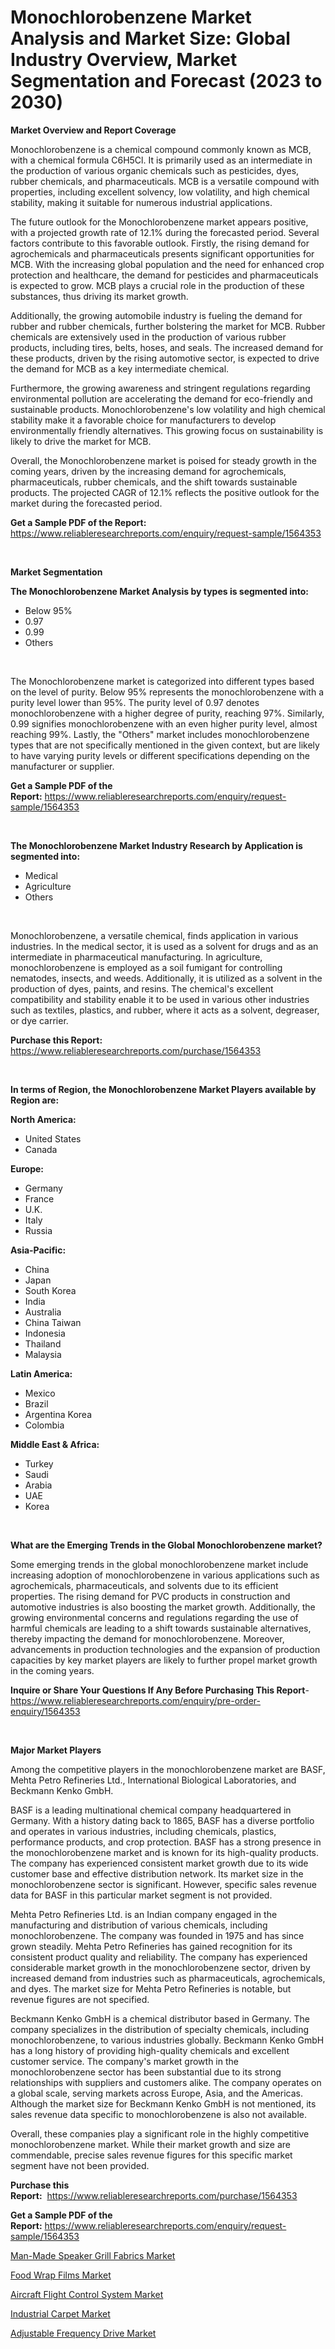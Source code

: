 <p><h1>Monochlorobenzene Market Analysis and Market Size: Global Industry Overview, Market Segmentation and Forecast (2023 to 2030)</h1></p><p><strong>Market Overview and Report Coverage</strong></p>
<p><p>Monochlorobenzene is a chemical compound commonly known as MCB, with a chemical formula C6H5Cl. It is primarily used as an intermediate in the production of various organic chemicals such as pesticides, dyes, rubber chemicals, and pharmaceuticals. MCB is a versatile compound with properties, including excellent solvency, low volatility, and high chemical stability, making it suitable for numerous industrial applications.</p><p>The future outlook for the Monochlorobenzene market appears positive, with a projected growth rate of 12.1% during the forecasted period. Several factors contribute to this favorable outlook. Firstly, the rising demand for agrochemicals and pharmaceuticals presents significant opportunities for MCB. With the increasing global population and the need for enhanced crop protection and healthcare, the demand for pesticides and pharmaceuticals is expected to grow. MCB plays a crucial role in the production of these substances, thus driving its market growth.</p><p>Additionally, the growing automobile industry is fueling the demand for rubber and rubber chemicals, further bolstering the market for MCB. Rubber chemicals are extensively used in the production of various rubber products, including tires, belts, hoses, and seals. The increased demand for these products, driven by the rising automotive sector, is expected to drive the demand for MCB as a key intermediate chemical.</p><p>Furthermore, the growing awareness and stringent regulations regarding environmental pollution are accelerating the demand for eco-friendly and sustainable products. Monochlorobenzene's low volatility and high chemical stability make it a favorable choice for manufacturers to develop environmentally friendly alternatives. This growing focus on sustainability is likely to drive the market for MCB.</p><p>Overall, the Monochlorobenzene market is poised for steady growth in the coming years, driven by the increasing demand for agrochemicals, pharmaceuticals, rubber chemicals, and the shift towards sustainable products. The projected CAGR of 12.1% reflects the positive outlook for the market during the forecasted period.</p></p>
<p><strong>Get a Sample PDF of the Report:</strong> <a href="https://www.reliableresearchreports.com/enquiry/request-sample/1564353">https://www.reliableresearchreports.com/enquiry/request-sample/1564353</a></p>
<p>&nbsp;</p>
<p><strong>Market Segmentation</strong></p>
<p><strong>The Monochlorobenzene Market Analysis by types is segmented into:</strong></p>
<p><ul><li>Below 95%</li><li>0.97</li><li>0.99</li><li>Others</li></ul></p>
<p>&nbsp;</p>
<p><p>The Monochlorobenzene market is categorized into different types based on the level of purity. Below 95% represents the monochlorobenzene with a purity level lower than 95%. The purity level of 0.97 denotes monochlorobenzene with a higher degree of purity, reaching 97%. Similarly, 0.99 signifies monochlorobenzene with an even higher purity level, almost reaching 99%. Lastly, the "Others" market includes monochlorobenzene types that are not specifically mentioned in the given context, but are likely to have varying purity levels or different specifications depending on the manufacturer or supplier.</p></p>
<p><strong>Get a Sample PDF of the Report:</strong>&nbsp;<a href="https://www.reliableresearchreports.com/enquiry/request-sample/1564353">https://www.reliableresearchreports.com/enquiry/request-sample/1564353</a></p>
<p>&nbsp;</p>
<p><strong>The Monochlorobenzene Market Industry Research by Application is segmented into:</strong></p>
<p><ul><li>Medical</li><li>Agriculture</li><li>Others</li></ul></p>
<p>&nbsp;</p>
<p><p>Monochlorobenzene, a versatile chemical, finds application in various industries. In the medical sector, it is used as a solvent for drugs and as an intermediate in pharmaceutical manufacturing. In agriculture, monochlorobenzene is employed as a soil fumigant for controlling nematodes, insects, and weeds. Additionally, it is utilized as a solvent in the production of dyes, paints, and resins. The chemical's excellent compatibility and stability enable it to be used in various other industries such as textiles, plastics, and rubber, where it acts as a solvent, degreaser, or dye carrier.</p></p>
<p><strong>Purchase this Report:</strong>&nbsp; <a href="https://www.reliableresearchreports.com/purchase/1564353">https://www.reliableresearchreports.com/purchase/1564353</a></p>
<p>&nbsp;</p>
<p><strong>In terms of Region, the Monochlorobenzene Market Players available by Region are:</strong></p>
<p>
    <p> <strong> North America: </strong>
        <ul>
            <li>United States</li>
            <li>Canada</li>
        </ul>
        </p> 
    <p> <strong> Europe: </strong>
        <ul>
            <li>Germany</li>
            <li>France</li>
            <li>U.K.</li>
            <li>Italy</li>
            <li>Russia</li>
        </ul>
        </p> 
    <p> <strong> Asia-Pacific: </strong>
        <ul>
            <li>China</li>
            <li>Japan</li>
            <li>South Korea</li>
            <li>India</li>
            <li>Australia</li>
            <li>China Taiwan</li>
            <li>Indonesia</li>
            <li>Thailand</li>
            <li>Malaysia</li>
        </ul>
        </p> 
    <p> <strong> Latin America: </strong>
        <ul>
            <li>Mexico</li>
            <li>Brazil</li>
            <li>Argentina Korea</li>
            <li>Colombia</li>
        </ul>
        </p> 
    <p> <strong> Middle East & Africa: </strong>
        <ul>
            <li>Turkey</li>
            <li>Saudi</li>
            <li>Arabia</li>
            <li>UAE</li>
            <li>Korea</li>
        </ul>
    </p>
    </p>
<p>&nbsp;</p>
<p><strong>What are the Emerging Trends in the Global Monochlorobenzene market?</strong></p>
<p><p>Some emerging trends in the global monochlorobenzene market include increasing adoption of monochlorobenzene in various applications such as agrochemicals, pharmaceuticals, and solvents due to its efficient properties. The rising demand for PVC products in construction and automotive industries is also boosting the market growth. Additionally, the growing environmental concerns and regulations regarding the use of harmful chemicals are leading to a shift towards sustainable alternatives, thereby impacting the demand for monochlorobenzene. Moreover, advancements in production technologies and the expansion of production capacities by key market players are likely to further propel market growth in the coming years.</p></p>
<p><strong>Inquire or Share Your Questions If Any Before Purchasing This Report</strong>- <a href="https://www.reliableresearchreports.com/enquiry/pre-order-enquiry/1564353">https://www.reliableresearchreports.com/enquiry/pre-order-enquiry/1564353</a></p>
<p>&nbsp;</p>
<p><strong>Major Market Players</strong></p>
<p><p>Among the competitive players in the monochlorobenzene market are BASF, Mehta Petro Refineries Ltd., International Biological Laboratories, and Beckmann Kenko GmbH.</p><p>BASF is a leading multinational chemical company headquartered in Germany. With a history dating back to 1865, BASF has a diverse portfolio and operates in various industries, including chemicals, plastics, performance products, and crop protection. BASF has a strong presence in the monochlorobenzene market and is known for its high-quality products. The company has experienced consistent market growth due to its wide customer base and effective distribution network. Its market size in the monochlorobenzene sector is significant. However, specific sales revenue data for BASF in this particular market segment is not provided.</p><p>Mehta Petro Refineries Ltd. is an Indian company engaged in the manufacturing and distribution of various chemicals, including monochlorobenzene. The company was founded in 1975 and has since grown steadily. Mehta Petro Refineries has gained recognition for its consistent product quality and reliability. The company has experienced considerable market growth in the monochlorobenzene sector, driven by increased demand from industries such as pharmaceuticals, agrochemicals, and dyes. The market size for Mehta Petro Refineries is notable, but revenue figures are not specified.</p><p>Beckmann Kenko GmbH is a chemical distributor based in Germany. The company specializes in the distribution of specialty chemicals, including monochlorobenzene, to various industries globally. Beckmann Kenko GmbH has a long history of providing high-quality chemicals and excellent customer service. The company's market growth in the monochlorobenzene sector has been substantial due to its strong relationships with suppliers and customers alike. The company operates on a global scale, serving markets across Europe, Asia, and the Americas. Although the market size for Beckmann Kenko GmbH is not mentioned, its sales revenue data specific to monochlorobenzene is also not available.</p><p>Overall, these companies play a significant role in the highly competitive monochlorobenzene market. While their market growth and size are commendable, precise sales revenue figures for this specific market segment have not been provided.</p></p>
<p><strong>Purchase this Report:</strong>&nbsp;&nbsp;<a href="https://www.reliableresearchreports.com/purchase/1564353">https://www.reliableresearchreports.com/purchase/1564353</a></p>
<p></p>
<p><strong>Get a Sample PDF of the Report:</strong>&nbsp;<a href="https://www.reliableresearchreports.com/enquiry/request-sample/1564353">https://www.reliableresearchreports.com/enquiry/request-sample/1564353</a></p>
<p><p><a href="https://www.linkedin.com/pulse/man-made-speaker-grill-fabrics-market-research-report-provides-kaw7e/">Man-Made Speaker Grill Fabrics Market</a></p><p><a href="https://github.com/CliffMedina6/Market-Research-Report-List-2/blob/main/food-wrap-films-market.md">Food Wrap Films Market</a></p><p><a href="https://medium.com/@deirdredavies67/aircraft-flight-control-system-market-size-cagr-trends-2024-2030-070537a6f892">Aircraft Flight Control System Market</a></p><p><a href="https://github.com/RickHolmes3/Market-Research-Report-List-2/blob/main/industrial-carpet-market.md">Industrial Carpet Market</a></p><p><a href="https://medium.com/@deirdreclark76/adjustable-frequency-drive-market-size-market-outlook-and-market-forecast-2023-to-2030-5ee0227bd9d9">Adjustable Frequency Drive Market</a></p></p>